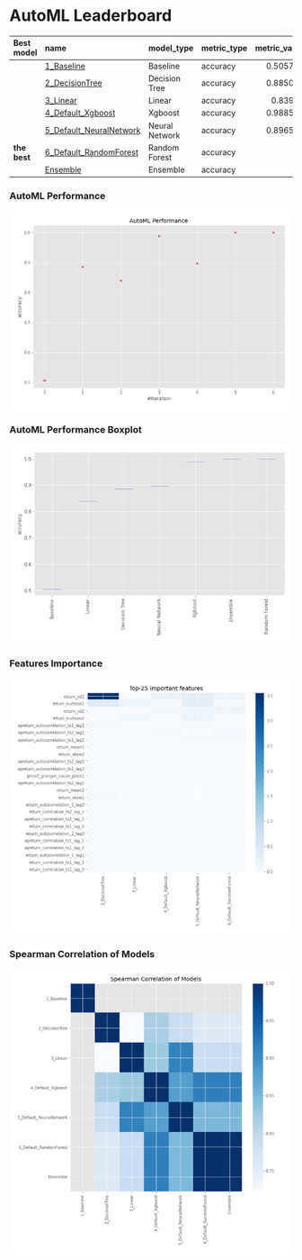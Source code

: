 # AutoML Leaderboard

| Best model   | name                                                         | model_type     | metric_type   |   metric_value |   train_time |
|:-------------|:-------------------------------------------------------------|:---------------|:--------------|---------------:|-------------:|
|              | [1_Baseline](1_Baseline/README.md)                           | Baseline       | accuracy      |       0.505747 |         1.76 |
|              | [2_DecisionTree](2_DecisionTree/README.md)                   | Decision Tree  | accuracy      |       0.885057 |         5.49 |
|              | [3_Linear](3_Linear/README.md)                               | Linear         | accuracy      |       0.83908  |         4.57 |
|              | [4_Default_Xgboost](4_Default_Xgboost/README.md)             | Xgboost        | accuracy      |       0.988506 |         4.74 |
|              | [5_Default_NeuralNetwork](5_Default_NeuralNetwork/README.md) | Neural Network | accuracy      |       0.896552 |         3.14 |
| **the best** | [6_Default_RandomForest](6_Default_RandomForest/README.md)   | Random Forest  | accuracy      |       1        |         8.17 |
|              | [Ensemble](Ensemble/README.md)                               | Ensemble       | accuracy      |       1        |         0.2  |

### AutoML Performance
![AutoML Performance](ldb_performance.png)

### AutoML Performance Boxplot
![AutoML Performance Boxplot](ldb_performance_boxplot.png)

### Features Importance
![features importance across models](features_heatmap.png)



### Spearman Correlation of Models
![models spearman correlation](correlation_heatmap.png)


